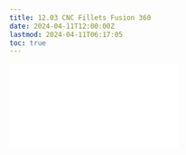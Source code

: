 ```yaml
---
title: 12.03 CNC Fillets Fusion 360
date: 2024-04-11T12:00:00Z
lastmod: 2024-04-11T06:17:05
toc: true
---
```


![Link to included file content](../../../../digital-fabrication/cnc/cnc-fillets-fusion-360.md)
